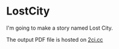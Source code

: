 # LostCity

I'm going to make a story named Lost City.

The output PDF file is hosted on [2ci.cc](http://2ci.cc/f/lostcity.pdf)
